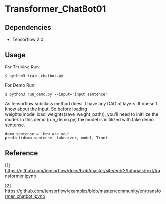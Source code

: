 # Transformer_ChatBot01




## Dependencies

* Tensorflow 2.0


## Usage

For Training Run:

```
$ python3 train_chatbot.py 

```

For Demo Run:

``` 
$ python3 run_demo.py --input='input sentence'

```

As tensorflow subclass method doesn't have any DAG of layers. It doesn't know about the input. So before loading weights(model.load_weights(save_weight_path)), you'll need to initilize the model. In this demo (run_demo.py) the model is initilized with fake demo sentense.

```
demo_sentense = 'How are you'
predict(demo_sentense, tokenizer, model, True)

```

## Reference

[1] https://github.com/tensorflow/docs/blob/master/site/en/r2/tutorials/text/transformer.ipynb

[2] https://github.com/tensorflow/examples/blob/master/community/en/transformer_chatbot.ipynb

